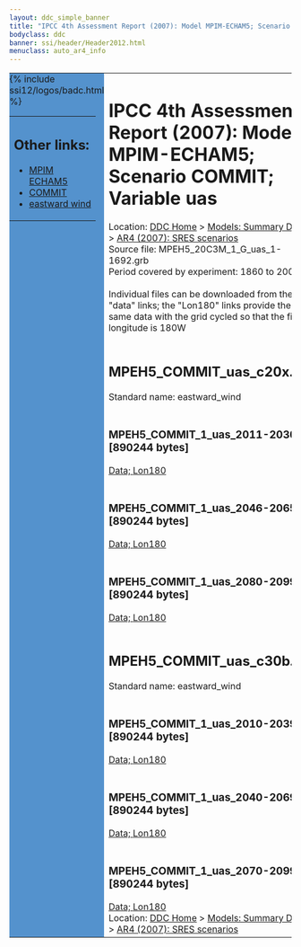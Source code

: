 ```yaml
---
layout: ddc_simple_banner
title: "IPCC 4th Assessment Report (2007): Model MPIM-ECHAM5; Scenario COMMIT; Variable uas"
bodyclass: ddc
banner: ssi/header/Header2012.html
menuclass: auto_ar4_info
---
```



<table width="100%" border="0" cellspacing="0" cellpadding="0" style="border-collapse: collapse;">
<tr style="margin:0;padding:0;border:0;">
<td style="margin:0;padding:0;border:0;height:1pt;width:150pt;background:#5492CD;" valign="top" >

<div id="lh-col2" class="auto_ar4_info">
<table class="menumain" bgcolor="#5492CD" cellspacing="0" width="100%" border="0">
<tr><td>
<h2> Other links:</h2>
<ul>
<li><a href="/auto/ar4/model-MPIM-ECHAM5.html">MPIM<br/>ECHAM5</a></li>
<li><a href="/auto/ar4/scenario-COMMIT.html">COMMIT</a></li>
<li><a href="/auto/ar4/var-eastward_wind.html">eastward wind</a></li>
</ul>
</td></tr>
{% include ssi12/logos/badc.html %}
</table>
</div>
</td>
<td><h1>IPCC 4th Assessment Report (2007): Model MPIM-ECHAM5; Scenario COMMIT; Variable uas</h1>

<!-- Breadcrumb1 -->
<div id="breadcrumb1" align="left">
Location: <a href="/index.html">DDC Home</a> > <a href="/sim/gcm_clim/">Models: Summary Data</a>
> <a href="/sim/gcm_clim/SRES_AR4/index.html">AR4 (2007): SRES scenarios</a>
</div>
<!-- End of Breadcrumb1 -->Source file: MPEH5_20C3M_1_G_uas_1-1692.grb
<br/>
Period covered by experiment: 1860 to 2000<br/>
<br/>Individual files can be downloaded from the "data" links; the "Lon180" links provide the same data
         with the grid cycled so that the first longitude is 180W<br/>
<br/><h2>MPEH5_COMMIT_uas_c20x.tar</h2>
Standard name: eastward_wind<br>
<br/><h3>MPEH5_COMMIT_1_uas_2011-2030.nc [890244 bytes]</h3>
<a href="http://apps.ipcc-data.org/cgi-bin/downl/ar4_nc/uas/MPEH5_COMMIT_1_uas_2011-2030.nc">Data; </a><a href="http://apps.ipcc-data.org/cgi-bin/downl/ar4_nc/uas/MPEH5_COMMIT_1_uas_2011-2030.cyto180.nc"> Lon180</a><br/>
<br/><h3>MPEH5_COMMIT_1_uas_2046-2065.nc [890244 bytes]</h3>
<a href="http://apps.ipcc-data.org/cgi-bin/downl/ar4_nc/uas/MPEH5_COMMIT_1_uas_2046-2065.nc">Data; </a><a href="http://apps.ipcc-data.org/cgi-bin/downl/ar4_nc/uas/MPEH5_COMMIT_1_uas_2046-2065.cyto180.nc"> Lon180</a><br/>
<br/><h3>MPEH5_COMMIT_1_uas_2080-2099.nc [890244 bytes]</h3>
<a href="http://apps.ipcc-data.org/cgi-bin/downl/ar4_nc/uas/MPEH5_COMMIT_1_uas_2080-2099.nc">Data; </a><a href="http://apps.ipcc-data.org/cgi-bin/downl/ar4_nc/uas/MPEH5_COMMIT_1_uas_2080-2099.cyto180.nc"> Lon180</a><br/>
<br/><h2>MPEH5_COMMIT_uas_c30b.tar</h2>
Standard name: eastward_wind<br>
<br/><h3>MPEH5_COMMIT_1_uas_2010-2039.nc [890244 bytes]</h3>
<a href="http://apps.ipcc-data.org/cgi-bin/downl/ar4_nc/uas/MPEH5_COMMIT_1_uas_2010-2039.nc">Data; </a><a href="http://apps.ipcc-data.org/cgi-bin/downl/ar4_nc/uas/MPEH5_COMMIT_1_uas_2010-2039.cyto180.nc"> Lon180</a><br/>
<br/><h3>MPEH5_COMMIT_1_uas_2040-2069.nc [890244 bytes]</h3>
<a href="http://apps.ipcc-data.org/cgi-bin/downl/ar4_nc/uas/MPEH5_COMMIT_1_uas_2040-2069.nc">Data; </a><a href="http://apps.ipcc-data.org/cgi-bin/downl/ar4_nc/uas/MPEH5_COMMIT_1_uas_2040-2069.cyto180.nc"> Lon180</a><br/>
<br/><h3>MPEH5_COMMIT_1_uas_2070-2099.nc [890244 bytes]</h3>
<a href="http://apps.ipcc-data.org/cgi-bin/downl/ar4_nc/uas/MPEH5_COMMIT_1_uas_2070-2099.nc">Data; </a><a href="http://apps.ipcc-data.org/cgi-bin/downl/ar4_nc/uas/MPEH5_COMMIT_1_uas_2070-2099.cyto180.nc"> Lon180</a><br/>
<!-- Breadcrumb2 -->
<div id="breadcrumb2" align="left">
Location: <a href="/index.html">DDC Home</a> > <a href="/sim/gcm_clim/">Models: Summary Data</a>
> <a href="/sim/gcm_clim/SRES_AR4/index.html">AR4 (2007): SRES scenarios</a>
</div>
<!-- End of Breadcrumb2 --></td></tr></table>
